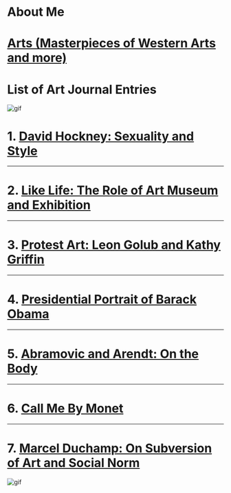 # About Me

# [Arts (Masterpieces of Western Arts and more)](Timmypoyu.github.io/Arts)
 
# List of Art Journal Entries
![gif](https://media.giphy.com/media/HsP07CISLWKoo/giphy.gif)
# 1. [David Hockney: Sexuality and Style](Timmypoyu.github.io/ArtMemos1)
- - - -
# 2. [Like Life: The Role of Art Museum and Exhibition](Timmypoyu.github.io/ArtMemo2)
- - - -
# 3. [Protest Art: Leon Golub and Kathy Griffin](Timmypoyu.github.io/Artmemo3)
- - - - 
# 4. [Presidential Portrait of Barack Obama](Timmypoyu.github.io/artmemo4)
- - - - 
# 5. [Abramovic and Arendt: On the Body](Timmypoyu.github.io/artmemo5)
- - - - 
# 6. [Call Me By Monet](Timmypoyu.github.io/artmemo6)
- - - - 
# 7. [Marcel Duchamp: On Subversion of Art and Social Norm](Timmypoyu.github.io/artmemo7)
![gif](https://media.giphy.com/media/3o7WIEukLQKNCXLso8/giphy.gif)
